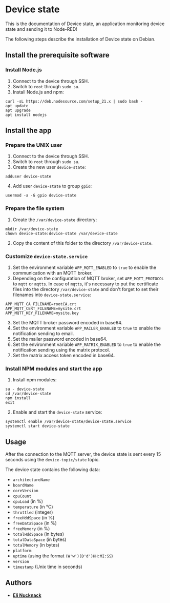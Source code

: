 # Device state

This is the documentation of Device state, an application monitoring device state and sending it to Node-RED!

The following steps describe the installation of Device state on Debian.

## Install the prerequisite software

### Install Node.js

1. Connect to the device through SSH.
2. Switch to `root` through `sudo su`.
3. Install Node.js and npm:
```
curl -sL https://deb.nodesource.com/setup_21.x | sudo bash -
apt update
apt upgrade
apt install nodejs
```

## Install the app

### Prepare the UNIX user

1. Connect to the device through SSH.
2. Switch to `root` through `sudo su`.
3. Create the new user `device-state`:
```
adduser device-state
```
4. Add user `device-state` to group `gpio`:
```
usermod -a -G gpio device-state
```

### Prepare the file system

1. Create the `/var/device-state` directory:
```
mkdir /var/device-state
chown device-state:device-state /var/device-state
```
2. Copy the content of this folder to the directory `/var/device-state`.

### Customize `device-state.service`

1. Set the environment variable `APP_MQTT_ENABLED` to `true` to enable the communication with an MQTT broker.
2. Depending on the configuration of MQTT broker, set `APP_MQTT_PROTOCOL` to `mqtt` or `mqtts`. In case of `mqtts`, it's necessary to put the certificate files into the directory `/var/device-state` and don't forget to set their filenames into `device-state.service`:
```
APP_MQTT_CA_FILENAME=rootCA.crt
APP_MQTT_CERT_FILENAME=mysite.crt
APP_MQTT_KEY_FILENAME=mysite.key
```
3. Set the MQTT broker password encoded in base64.
4. Set the environment variable `APP_MAILER_ENABLED` to `true` to enable the notification sending to email.
5. Set the mailer password encoded in base64.
6. Set the environment variable `APP_MATRIX_ENABLED` to `true` to enable the notification sending using the matrix protocol.
7. Set the matrix access token encoded in base64.

### Install NPM modules and start the app

1. Install npm modules:
```
su - device-state
cd /var/device-state
npm install
exit
```
2. Enable and start the `device-state` service:
```
systemctl enable /var/device-state/device-state.service
systemctl start device-state
```

## Usage

After the connection to the MQTT server, the device state is sent every 15 seconds using the `device-topic/state` topic.

The device state contains the following data:
- `architectureName`
- `boardName`
- `coreVersion`
- `cpuCount`
- `cpuLoad` (in %)
- `temperature` (in &deg;C)
- `throttled` (integer)
- `freeHddSpace` (in %)
- `freeDataSpace` (in %)
- `freeMemory` (in %)
- `totalHddSpace` (in bytes)
- `totalDataSpace` (in bytes)
- `totalMemory` (in bytes)
- `platform`
- `uptime` (using the format `(W'w')(D'd')HH:MI:SS`)
- `version`
- `timestamp` (Unix time in seconds)

## Authors

- [**Eli Nucknack**](mailto:eli.nucknack@gmail.com)

